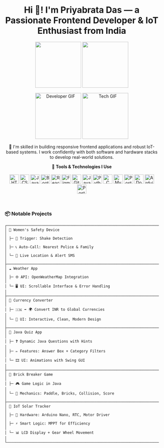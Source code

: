 <h1 align="center">Hi 👋! I'm Priyabrata Das — a Passionate Frontend Developer & IoT Enthusiast from India</h1>

<p align="center">
  <img src="https://github-readme-stats.vercel.app/api?username=daspriyabratya007&hide_title=false&hide_rank=false&show_icons=true&include_all_commits=true&count_private=true&disable_animations=false&theme=dracula&locale=en&hide_border=false" height="150" />
  <img src="https://github-readme-stats.vercel.app/api/top-langs?username=daspriyabratya007&locale=en&hide_title=false&layout=compact&card_width=320&langs_count=5&theme=dracula&hide_border=false" height="150" />
</p>

<p align="center">
  <img height="150" src="https://i.imgflip.com/65efzo.gif" alt="Developer GIF" />
  <img height="150" src="https://media1.giphy.com/media/v1.Y2lkPTc5MGI3NjExemFxbjY5dHNieDIxemVlamE5NHA5dzhjOXV2ZnEwOHNoNXh2N3NvMSZlcD12MV9naWZzX3NlYXJjaCZjdD1n/OumCa12QC9CIvBe2c1/giphy.webp" alt="Tech GIF" />
</p>

<p align="center">
🧠 I'm skilled in building responsive frontend applications and robust IoT-based systems.  
I work confidently with both software and hardware stacks to develop real-world solutions.
</p>

<p align="center">
🚀 <strong>Tools & Technologies I Use</strong><br><br>

<img src="https://cdn.jsdelivr.net/gh/devicons/devicon/icons/html5/html5-original.svg" height="30" alt="HTML5"/>
<img src="https://cdn.jsdelivr.net/gh/devicons/devicon/icons/css3/css3-original.svg" height="30" alt="CSS3"/>
<img src="https://cdn.jsdelivr.net/gh/devicons/devicon/icons/javascript/javascript-original.svg" height="30" alt="JavaScript"/>
<img src="https://cdn.jsdelivr.net/gh/devicons/devicon/icons/bootstrap/bootstrap-original.svg" height="30" alt="Bootstrap"/>
<img src="https://cdn.jsdelivr.net/gh/devicons/devicon/icons/react/react-original.svg" height="30" alt="React"/>
<img src="https://cdn.jsdelivr.net/gh/devicons/devicon/icons/figma/figma-original.svg" height="30" alt="Figma"/>
<img src="https://cdn.jsdelivr.net/gh/devicons/devicon/icons/git/git-original.svg" height="30" alt="Git"/>
<img src="https://cdn.jsdelivr.net/gh/devicons/devicon/icons/java/java-original.svg" height="30" alt="Java"/>
<img src="https://cdn.jsdelivr.net/gh/devicons/devicon/icons/python/python-original.svg" height="30" alt="Python"/>
<img src="https://cdn.jsdelivr.net/gh/devicons/devicon/icons/c/c-original.svg" height="30" alt="C"/>
<img src="https://cdn.jsdelivr.net/gh/devicons/devicon/icons/mysql/mysql-original.svg" height="30" alt="MySQL"/>
<img src="https://cdn.jsdelivr.net/gh/devicons/devicon/icons/postgresql/postgresql-original.svg" height="30" alt="PostgreSQL"/>
<img src="https://cdn.jsdelivr.net/gh/devicons/devicon/icons/docker/docker-original.svg" height="30" alt="Docker"/>
<img src="https://cdn.jsdelivr.net/gh/devicons/devicon/icons/arduino/arduino-original.svg" height="30" alt="Arduino"/>
<img src="https://www.vectorlogo.zone/logos/getpostman/getpostman-icon.svg" height="30" alt="Postman"/>
</p>

<br>

### 📦 Notable Projects
```text
┌──────────────────────────────────────────────────────────────────────────┐
│ 🚨 Women's Safety Device                                                 │
│ ├─ 📱 Trigger: Shake Detection                                           │
│ ├─ 📞 Auto-Call: Nearest Police & Family                                 │
│ └─ 📍 Live Location & Alert SMS                                          │
├──────────────────────────────────────────────────────────────────────────┤
│ ☁️ Weather App                                                           │
│ ├─ 🌐 API: OpenWeatherMap Integration                                    │
│ └─ 🖥️ UI: Scrollable Interface & Error Handling                          │
├──────────────────────────────────────────────────────────────────────────┤
│ 💱 Currency Converter                                                    │
│ ├─ 🇮🇳 ➡️ 🌍 Convert INR to Global Currencies                             │
│ └─ 🧩 UI: Interactive, Clean, Modern Design                              │
├──────────────────────────────────────────────────────────────────────────┤
│ 🧠 Java Quiz App                                                         │
│ ├─ ❓ Dynamic Java Questions with Hints                                   │
│ ├─ ✏️ Features: Answer Box + Category Filters                            │
│ └─ 🎞️ UI: Animations with Swing GUI                                     │
├──────────────────────────────────────────────────────────────────────────┤
│ 🧱 Brick Breaker Game                                                    │
│ ├─ 🎮 Game Logic in Java                                                 │
│ └─ 🧲 Mechanics: Paddle, Bricks, Collision, Score                        │
├──────────────────────────────────────────────────────────────────────────┤
│ 🔆 IoT Solar Tracker                                                     │
│ ├─ 🔧 Hardware: Arduino Nano, RTC, Motor Driver                          │
│ ├─ ⚡ Smart Logic: MPPT for Efficiency                                   │
│ └─ 📊 LCD Display + Gear Wheel Movement                                 │
└──────────────────────────────────────────────────────────────────────────┘
